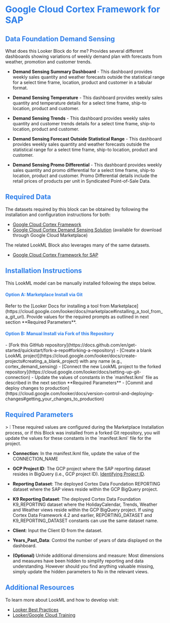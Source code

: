 <h1><span style="color:#2d7eea">Google Cloud Cortex Framework for SAP</span></h1>

<h2><span style="color:#2d7eea">Data Foundation Demand Sensing</span></h2>

What does this Looker Block do for me?
Provides several different dashboards showing variations of weekly demand plan with forecasts from weather, promotion and customer trends.

- **Demand Sensing Summary Dashboard** - This dashboard provides weekly sales quantity and weather forecasts outside the statistical range for a select time frame, location, product and customer in a tabular format.

- **Demand Sensing Temperature** - This dashboard provides weekly sales quantity and temperature details for a select time frame, ship-to location, product and customer.

- **Demand Sensing Trends** - This dashboard provides weekly sales quantity and customer trends details for a select time frame, ship-to location, product and customer.

- **Demand Sensing Forecast Outside Statistical Range** - This dashboard provides weekly sales quantity and weather forecasts outside the statistical range for a select time frame, ship-to location, product and customer.

- **Demand Sensing Promo Differential** - This dashboard provides weekly sales quantity and promo differential for a select time frame, ship-to location, product and customer. Promo Differential details include the retail prices of products per unit in Syndicated Point-of-Sale Data.

<h2><span style="color:#2d7eea">Required Data</span></h2>

The datasets required by this block can be obtained by following the installation and configuration instructions for both:
- [Google Cloud Cortex Framework](https://github.com/GoogleCloudPlatform/cortex-data-foundation)
- [Google Cloud Cortex Demand Sensing Solution](https://storage.googleapis.com/cortex-public-documents/Cortex%20Demand%20Sensing%20-%20User%20Guide.pdf) (available for download through Google Cloud Marketplace)

The related LookML Block also leverages many of the same datasets.
- [Google Cloud Cortex Framework for SAP](https://github.com/looker-open-source/block-cortex-sap/)

<h2><span style="color:#2d7eea">Installation Instructions</span></h2>

This LookML model can be manually installed following the steps below.

  <h4><span style="color:#2d7eea">Option A: Marketplace Install via Git</span></h4>
  Refer to the [Looker Docs for installing a tool from Marketplace](https://cloud.google.com/looker/docs/marketplace#installing_a_tool_from_a_git_url). Provide values for the required prompts as outlined in next section **Required Parameters**.

  <h4><span style="color:#2d7eea">Option B: Manual Install via Fork of this Repository</span></h4>
  - [Fork this GitHub repository](https://docs.github.com/en/get-started/quickstart/fork-a-repo#forking-a-repository)
  - [Create a blank LookML project](https://cloud.google.com/looker/docs/create-projects#creating_a_blank_project) with any name (e.g., cortex_demand_sensing)
  - [Connect the new LookML project to the forked repository](https://cloud.google.com/looker/docs/setting-up-git-connection)
  - Update the values of constants in the `manifest.lkml` file as described in the next section **Required Parameters**
  - [Commit and deploy changes to production](https://cloud.google.com/looker/docs/version-control-and-deploying-changes#getting_your_changes_to_production)

<h2><span style="color:#2d7eea">Required Parameters</span></h2>
>   ❕ These required values are configured during the Marketplace Installation process, or if this Block was installed from a forked Git repository, you will update the values for these constants in the `manifest.lkml` file for the project.

- **Connection**: In the manifest.lkml file, update the value of the CONNECTION_NAME

- **GCP Project ID**: The GCP project where the SAP reporting dataset resides in BigQuery (i.e., GCP project ID). [Identifying Project ID](https://cloud.google.com/resource-manager/docs/creating-managing-projects#identifying_projects).

- **Reporting Dataset**: The deployed Cortex Data Foundation REPORTING dataset where the SAP views reside within the GCP BigQuery project.

- **K9 Reporting Dataset**: The deployed Cortex Data Foundation K9_REPORTING dataset where the HolidayCalendar, Trends, Weather and Weather views reside within the GCP BigQuery project. If using Cortex Data Framework 4.2 and earlier, REPORTING_DATASET and K9_REPORTING_DATASET constants can use the same dataset name.

- **Client**: Input the Client ID from the dataset.

- **Years_Past_Data**: Control the number of years of data displayed on the dashboard.

- **(Optional)** Unhide additional dimensions and measure: Most dimensions and measures have been hidden to simplify reporting and data understanding. However should you find anything valuable missing, simply update the hidden parameters to No in the relevant views.

<h2><span style="color:#2d7eea">Additional Resources</span></h2>

To learn more about LookML and how to develop visit:
- [Looker Best Practices](https://cloud.google.com/looker/docs/best-practices/home)
- [Looker/Google Cloud Training](https://www.cloudskillsboost.google/catalog)
